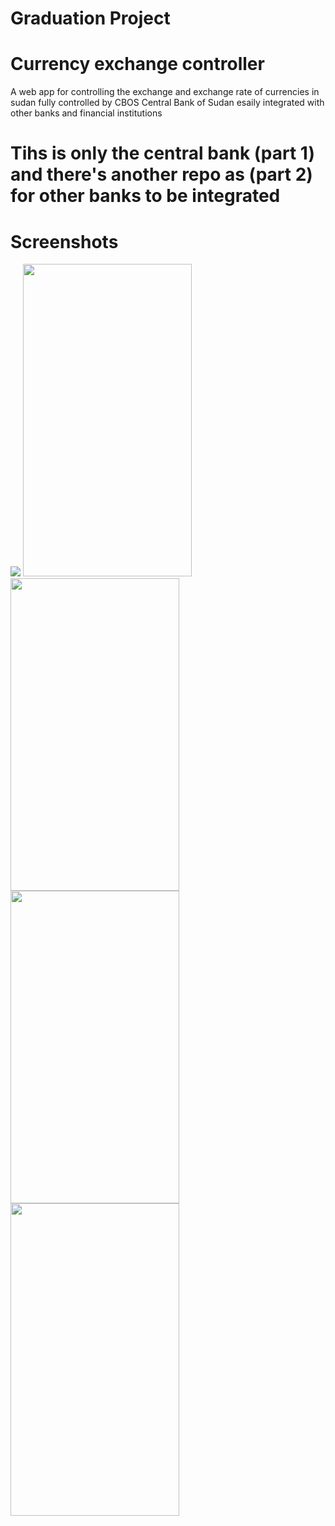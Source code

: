 # Graduation Project

# Currency exchange controller
A web app for controlling the exchange and exchange rate of currencies in sudan
fully controlled by CBOS Central Bank of Sudan
esaily integrated with other banks and financial institutions
# Tihs is only the central bank (part 1) and there's another repo as (part 2) for other banks to be integrated

# Screenshots

<div style={{display: flex; flex-direction: row}}>
  <img src="https://github.com/SiddigHope/FMOH-Covax-Reg/blob/main/screenshots/home.png" />
  <img src="https://github.com/SiddigHope/FMOH-Covax-Reg/blob/main/screenshots/transactions.png" width="270" height="500" />
  <img src="https://github.com/SiddigHope/FMOH-Covax-Reg/blob/main/screenshots/exchangerate.png" width="270" height="500" />
  <img src="https://github.com/SiddigHope/FMOH-Covax-Reg/blob/main/screenshots/banks.png" width="270" height="500" />
  <img src="https://github.com/SiddigHope/FMOH-Covax-Reg/blob/main/screenshots/users.png" width="270" height="500" />
</div>
